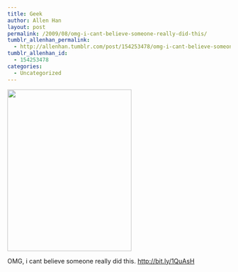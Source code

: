 ```yaml
---
title: Geek
author: Allen Han
layout: post
permalink: /2009/08/omg-i-cant-believe-someone-really-did-this/
tumblr_allenhan_permalink:
  - http://allenhan.tumblr.com/post/154253478/omg-i-cant-believe-someone-really-did-this
tumblr_allenhan_id:
  - 154253478
categories:
  - Uncategorized
---
```

<img class="alignnone" alt="" src="http://4.bp.blogspot.com/_OVJj4UaLbrk/R1-fhx9XThI/AAAAAAAAAXo/tsaK-2ycsBc/s1600/computer-geek-tattoo.jpg" width="280" height="366" />

OMG, i cant believe someone really did this. <http://bit.ly/1QuAsH>
